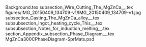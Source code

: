 Background.tex
subsection_Wire_Cutting_The_MgZnCa__.tex
figures/IMG_20150409_134709-v1/IMG_20150409_134709-v1.jpg
subsection_Casting_The_MgZnCa_alloy__.tex
subsubsection_Ingot_heating_cycle_This__.tex
subsubsection_Notes_for_induction_melting__.tex
section_Appendix_subsection_Phase_Diagram__.tex
MgZnCa300CPhaseDiagram-SprMats.psd
